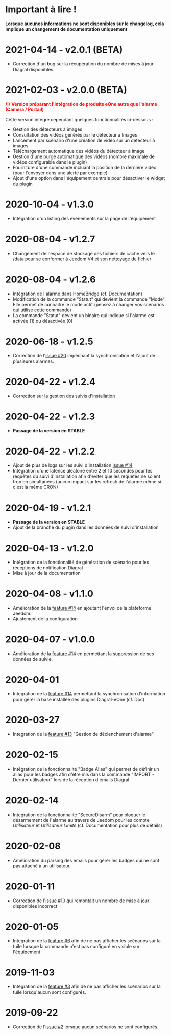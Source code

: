 # Important à lire !

__Lorsque aucunes informations ne sont disponibles sur le changelog, cela implique un changement de documentation uniquement__

# 2021-04-14 - v2.0.1 (BETA)

- Correction d'un bug sur la récupération du nombre de mises à jour Diagral disponibles

# 2021-02-03 - v2.0.0 (BETA)

<span style="color:red">__/!\ Version préparant l'intégration de produits eOne autre que l'alarme (Camera / Portail)__</span>

Cette version intègre cependant quelques fonctionnalités ci-dessous :
- Gestion des détecteurs à images
- Consultation des vidéos générés par le détecteur à Images
- Lancement par scénario d'une création de vidéo sur un détecteur à images
- Téléchargement automatique des vidéos du détecteur à image
- Gestion d'une purge automatique des vidéos (nombre maximale de vidéos configurable dans le plugin)
- Fourniture d'une commande incluant la position de la dernière vidéo (pour l'envoyer dans une alerte par exemple)
- Ajout d'une option dans l'équipement centrale pour désactiver le widget du plugin

# 2020-10-04 - v1.3.0

- Intégration d'un listing des evenements sur la page de l'équipement

# 2020-08-04 - v1.2.7

- Changement de l'espace de stockage des fichiers de cache vers le /data pour se conformer à Jeedom V4 et son nettoyage de fichier

# 2020-08-04 - v1.2.6

- Intégration de l'alarme dans HomeBridge (cf. Documentation)
- Modification de la commande "Statut" qui devient la commande "Mode". Elle permet de connaitre le mode actif (pensez à changer vos scénarios qui utilise cette commande)
- La commande "Statut" devient un binaire qui indique si l'alarme est activée (1) ou désactivée (0)

# 2020-06-18 - v1.2.5

- Correction de l'[issue #20](https://github.com/mguyard/Jeedom-Diagral_eOne/issues/20) impéchant la synchronisation et l'ajout de plusieures alarmes.

# 2020-04-22 - v1.2.4

- Correction sur la gestion des suivis d'installation

# 2020-04-22 - v1.2.3

- __Passage de la version en STABLE__

# 2020-04-22 - v1.2.2

- Ajout de plus de logs sur les suivi d'installation [issue #14](https://github.com/mguyard/Jeedom-Diagral_eOne/issues/17)
- Intégration d'une latence aleatoire entre 2 et 10 secondes pour les requêtes du suivi d'installation afin d'eviter que les requêtes ne soient trop en simultanées (aucun impact sur les refresh de l'alarme même si c'est la même CRON)

# 2020-04-19 - v1.2.1

- __Passage de la version en STABLE__
- Ajout de la branche du plugin dans les données de suivi d'installation

# 2020-04-13 - v1.2.0

- Intégration de la fonctionalité de génération de scénario pour les réceptions de notification Diagral
- Mise à jour de la documentation

# 2020-04-08 - v1.1.0

- Amélioration de la [feature #14](https://github.com/mguyard/Jeedom-Diagral_eOne/issues/14) en ajoutant l'envoi de la plateforme Jeedom.
- Ajustement de la configuration

# 2020-04-07 - v1.0.0

- Amélioration de la [feature #14](https://github.com/mguyard/Jeedom-Diagral_eOne/issues/14) en permettant la suppression de ses données de suivie.

# 2020-04-01

- Integration de la [feature #14](https://github.com/mguyard/Jeedom-Diagral_eOne/issues/14) permettant la synchronisation d'information pour gérer la base installée des plugins Diagral-eOne (cf. Doc)

# 2020-03-27

- Integration de la [feature #13](https://github.com/mguyard/Jeedom-Diagral_eOne/issues/13) "Gestion de déclenchement d'alarme"

# 2020-02-15

- Intégration de la fonctionnalité "Badge Alias" qui permet de définir un alias pour les badges afin d'être mis dans la commande "IMPORT - Dernier utilisateur" lors de la réception d'emails Diagral

# 2020-02-14

- Integration de la fonctionnalité "SecureDisarm" pour bloquer le désarmement de l'alarme au travers de Jeedom pour les compte _Utilisateur_ et _Utilisateur Limité_ (cf. Documentation pour plus de détails)

# 2020-02-08

- Amélioration du parsing des emails pour gérer les badges qui ne sont pas attaché à un utilisateur.

# 2020-01-11

- Correction de l'[issue #10](https://github.com/mguyard/Jeedom-Diagral_eOne/issues/10) qui remontait un nombre de mise à jour disponibles incorrect

# 2020-01-05

- Integration de la [feature #6](https://github.com/mguyard/Jeedom-Diagral_eOne/issues/6) afin de ne pas afficher les scénarios sur la tuile lorsque la commande n'est pas configuré en visible sur l'équipement

# 2019-11-03

- Integration de la [feature #3](https://github.com/mguyard/Jeedom-Diagral_eOne/issues/3) afin de ne pas afficher les scénarios sur la tuile lorsqu'aucun sont configurés.

# 2019-09-22

- Correction de l'[issue #2](https://github.com/mguyard/Jeedom-Diagral_eOne/issues/2) lorsque aucun scénarios ne sont configurés.
